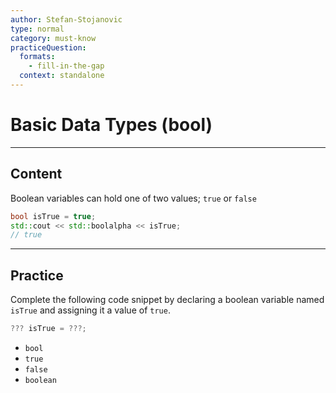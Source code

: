 ```yaml
---
author: Stefan-Stojanovic
type: normal
category: must-know
practiceQuestion:
  formats:
    - fill-in-the-gap
  context: standalone
---
```


# Basic Data Types (bool)

---

## Content

Boolean variables can hold one of two values; `true` or `false`
```cpp
bool isTrue = true;
std::cout << std::boolalpha << isTrue;
// true
```

---
## Practice

Complete the following code snippet by declaring a boolean variable named `isTrue` and assigning it a value of `true`.

```csharp
??? isTrue = ???;
```

- `bool`
- `true`
- `false`
- `boolean`